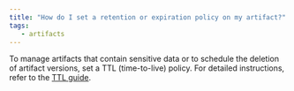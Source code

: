 ```yaml
---
title: "How do I set a retention or expiration policy on my artifact?"
tags:
   - artifacts
---
```

To manage artifacts that contain sensitive data or to schedule the deletion of artifact versions, set a TTL (time-to-live) policy. For detailed instructions, refer to the [TTL guide](../guides/artifacts/ttl.md).